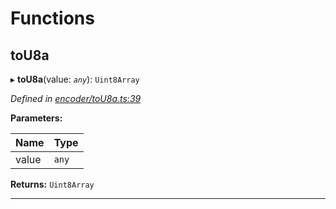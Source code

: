 

# Functions

<a id="tou8a"></a>

##  toU8a

▸ **toU8a**(value: *`any`*): `Uint8Array`

*Defined in [encoder/toU8a.ts:39](https://github.com/polkadot-js/common/blob/294c255/packages/util-rlp/src/encoder/toU8a.ts#L39)*

**Parameters:**

| Name | Type |
| ------ | ------ |
| value | `any` |

**Returns:** `Uint8Array`

___

